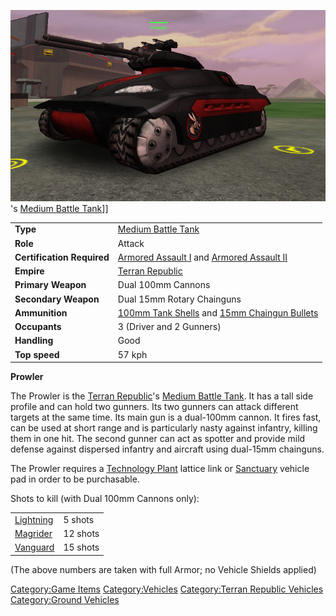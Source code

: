 ![](/images/ProwlerPicture.jpg "fig:ProwlerPicture.jpg")'s [Medium Battle
Tank](/Medium_Battle_Tank "wikilink")\]\]

|                            |                                                                                                                     |
| -------------------------- | ------------------------------------------------------------------------------------------------------------------- |
| **Type**                   | [Medium Battle Tank](/Medium_Battle_Tank "wikilink")                                                                |
| **Role**                   | Attack                                                                                                              |
| **Certification Required** | [Armored Assault I](/Armored_Assault_I "wikilink") and [Armored Assault II](/Armored_Assault_II "wikilink")         |
| **Empire**                 | [Terran Republic](/Terran_Republic "wikilink")                                                                      |
| **Primary Weapon**         | Dual 100mm Cannons                                                                                                  |
| **Secondary Weapon**       | Dual 15mm Rotary Chainguns                                                                                          |
| **Ammunition**             | [100mm Tank Shells](<Tank_Shell_(100mm)> "wikilink") and [15mm Chaingun Bullets](/15mm_Chaingun_Bullets "wikilink") |
| **Occupants**              | 3 (Driver and 2 Gunners)                                                                                            |
| **Handling**               | Good                                                                                                                |
| **Top speed**              | 57 kph                                                                                                              |

**Prowler**

The Prowler is the [Terran Republic](/Terran_Republic "wikilink")'s
[Medium Battle Tank](/Medium_Battle_Tank "wikilink"). It has a tall side
profile and can hold two gunners. Its two gunners can attack different
targets at the same time. Its main gun is a dual-100mm cannon. It fires
fast, can be used at short range and is particularly nasty against
infantry, killing them in one hit. The second gunner can act as spotter
and provide mild defense against dispersed infantry and aircraft using
dual-15mm chainguns.

The Prowler requires a [Technology Plant](/Technology_Plant "wikilink")
lattice link or [Sanctuary](/Sanctuary "wikilink") vehicle pad in order
to be purchasable.

Shots to kill (with Dual 100mm Cannons only):

|                                    |          |
| ---------------------------------- | -------- |
| [Lightning](/Lightning "wikilink") | 5 shots  |
| [Magrider](/Magrider "wikilink")   | 12 shots |
| [Vanguard](/Vanguard "wikilink")   | 15 shots |

(The above numbers are taken with full Armor; no Vehicle Shields
applied)

[Category:Game Items](/Category:Game_Items "wikilink")
[Category:Vehicles](/Category:Vehicles "wikilink") [Category:Terran
Republic Vehicles](/Category:Terran_Republic_Vehicles "wikilink")
[Category:Ground Vehicles](/Category:Ground_Vehicles "wikilink")
